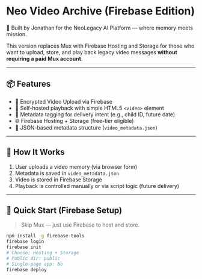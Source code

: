 # Neo Video Archive (Firebase Edition)

🧠 Built by Jonathan for the NeoLegacy AI Platform — where memory meets mission.

This version replaces Mux with Firebase Hosting and Storage for those who want to upload, store, and play back legacy video messages **without requiring a paid Mux account**.

---

## 📦 Features

- 🔐 Encrypted Video Upload via Firebase
- 🎥 Self-hosted playback with simple HTML5 `<video>` element
- 🧠 Metadata tagging for delivery intent (e.g., child ID, future date)
- 🌐 Firebase Hosting + Storage (free-tier eligible)
- 📁 JSON-based metadata structure (`video_metadata.json`)

---

## 🧠 How It Works

1. User uploads a video memory (via browser form)
2. Metadata is saved in `video_metadata.json`
3. Video is stored in Firebase Storage
4. Playback is controlled manually or via script logic (future delivery)

---

## 🚀 Quick Start (Firebase Setup)

> Skip Mux — just use Firebase to host and store.

```bash
npm install -g firebase-tools
firebase login
firebase init
# Choose: Hosting + Storage
# Public dir: public
# Single-page app: No
firebase deploy
